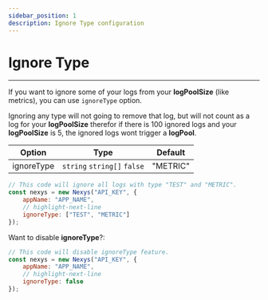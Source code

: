 ```yaml
---
sidebar_position: 1
description: Ignore Type configuration
---
```


# Ignore Type

---

If you want to ignore some of your logs from your **logPoolSize** (like metrics), you can use `ignoreType` option.

Ignoring any type will not going to remove that log, but will not count as a log for your **logPoolSize** therefor if there is 100 ignored logs and your **logPoolSize** is 5, the ignored logs wont trigger a **logPool**.

| Option | Type | Default |
| --- | --- | --- |
| ignoreType | `string` `string[]` `false` | "METRIC" |

```javascript
// This code will ignore all logs with type "TEST" and "METRIC".
const nexys = new Nexys("API_KEY", { 
    appName: "APP_NAME",
    // highlight-next-line
    ignoreType: ["TEST", "METRIC"]
});
```

Want to disable **ignoreType**?:

```javascript
// This code will disable ignoreType feature.
const nexys = new Nexys("API_KEY", { 
    appName: "APP_NAME", 
    // highlight-next-line
    ignoreType: false
});
```